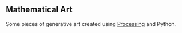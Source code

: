## Mathematical Art

Some pieces of generative art created using [Processing](https://processing.org/) and Python.